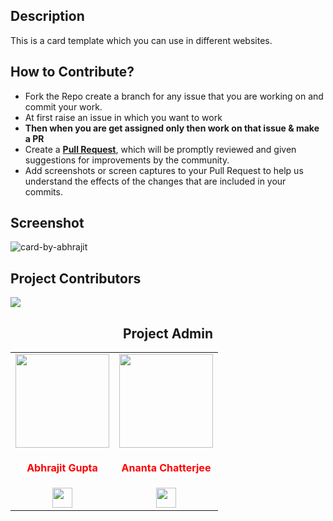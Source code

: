 ## Description
This is a card template which you can use in different websites.
## How to Contribute?
- Fork the Repo create a branch for any issue that you are working on and commit your work.
- At first raise an issue in which you want to work
- **Then when you are get assigned  only then work on that issue & make a PR**
- Create a [**Pull Request**](https://github.com/abhrajit2004/Card/pulls), which will be promptly reviewed and given suggestions for improvements by the community.
- Add screenshots or screen captures to your Pull Request to help us understand the effects of the changes that are included in your commits.
## Screenshot
![card-by-abhrajit](https://github.com/abhrajit2004/Card/assets/116187246/c3651c68-20d3-4f3a-8391-3f3d5afb0adc)

## Project Contributors

<a href="https://github.com/abhrajit2004/Card/graphs/contributors">
<img src="https://contrib.rocks/image?repo=abhrajit2004/Card" />
</a>
<div align="center">

## Project Admin

<table>
<tr>
<td align="center"><a href="https://github.com/abhrajit2004"><img src="https://media.licdn.com/dms/image/D4D03AQFdozEmAINV4w/profile-displayphoto-shrink_800_800/0/1673181367300?e=1703721600&v=beta&t=UfZ4Lu0Pbo7OBlq_UQ91GQLPP0gVw0BCzlf9mCfA1_0" width=150px height=150px /></a></br> <h4 style="color:red;">Abhrajit Gupta</h4>
<a href="https://www.linkedin.com/in/abhrajit-gupta/"><img src="https://mpng.subpng.com/20180324/vhe/kisspng-linkedin-computer-icons-logo-social-networking-ser-facebook-5ab6ebfe5f5397.2333748215219374063905.jpg" width="32px" height="32px"></a>
   
<td align="center"><a href="https://github.com/Ananta2545"><img src="https://media.licdn.com/dms/image/D4D35AQF2kembjmofdA/profile-framedphoto-shrink_800_800/0/1689145575173?e=1698912000&v=beta&t=FhyiXJ7DJqbTaCEIQ8Pm_kZRhUbM4uTB4O2JRXciXb8" width=150px height=150px /></a></br> <h4 style="color:red;">Ananta Chatterjee</h4>
<a href="https://www.linkedin.com/in/ananta-chatterjee-896219245/"><img src="https://mpng.subpng.com/20180324/vhe/kisspng-linkedin-computer-icons-logo-social-networking-ser-facebook-5ab6ebfe5f5397.2333748215219374063905.jpg" width="32px" height="32px"></a>
   </td>

</tr>
</table>
</div>
